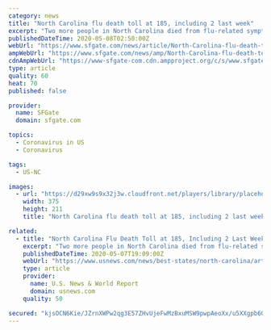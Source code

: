 ```yaml
---
category: news
title: "North Carolina flu death toll at 185, including 2 last week"
excerpt: "Two more people in North Carolina died from flu-related symptoms last week, raising the death toll to 185 with one week left in the reporting season, health officials said Thursday. The N.C. Department of Health and Human Services said in its weekly statistics that both flu victims were ages 65 and older."
publishedDateTime: 2020-05-08T02:50:00Z
webUrl: "https://www.sfgate.com/news/article/North-Carolina-flu-death-toll-at-185-including-2-15254407.php"
ampWebUrl: "https://www.sfgate.com/news/amp/North-Carolina-flu-death-toll-at-185-including-2-15254407.php"
cdnAmpWebUrl: "https://www-sfgate-com.cdn.ampproject.org/c/s/www.sfgate.com/news/amp/North-Carolina-flu-death-toll-at-185-including-2-15254407.php"
type: article
quality: 60
heat: 70
published: false

provider:
  name: SFGate
  domain: sfgate.com

topics:
  - Coronavirus in US
  - Coronavirus

tags:
  - US-NC

images:
  - url: "https://d29xw9s9x32j3w.cloudfront.net/players/library/placeholder.png"
    width: 375
    height: 211
    title: "North Carolina flu death toll at 185, including 2 last week"

related:
  - title: "North Carolina Flu Death Toll at 185, Including 2 Last Week"
    excerpt: "Two more people in North Carolina died from flu-related symptoms last week, raising the death toll to 185 with one week left in the reporting season."
    publishedDateTime: 2020-05-07T19:09:00Z
    webUrl: "https://www.usnews.com/news/best-states/north-carolina/articles/2020-05-07/north-carolina-flu-death-toll-at-185-including-2-last-week"
    type: article
    provider:
      name: U.S. News & World Report
      domain: usnews.com
    quality: 50

secured: "kjsOCN6Kie/JZrnXWPw2qg3E57ZHvUjeFwMzBxuMSW9pwpAeoXx/u5XXgpb6OIFxBo9M5ssSaYGw2LmvIMH/gw82tHJlEZov+sTDRAspaanR6a+1i6kREfTnMnBn05+QnDQLkX9f8Aiw4oYdjuH3hCPDBybNcC9KLx33ILVaHSPHzrapg48Y4BtHZ8EGYZfyCZs7eL+gUeCD6CThwn+yz857zZW+3oP+JOtztdEfGwRyLCi2n9db/mNg76NcCwjF/u1hA5zTcw09SjKfZH8mqLdLeLcczJDBwTfH4PE8bcmhM81wsvfOCT7uYGUzzKTX;kP8eyzfDyG6dEWzNGr/dlQ=="
---
```


